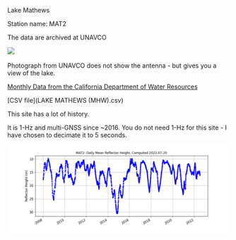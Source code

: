 Lake Mathews

Station name: MAT2

The data are archived at UNAVCO



<P>
<img src=https://www.unavco.org/data/gps-gnss/lib/images/station_images/MAT2.jpg width=500>
<P>

Photograph from UNAVCO does not show the antenna - but gives you a view of the lake.


[Monthly Data from the California Department of Water Resources](https://cdec.water.ca.gov/dynamicapp/QueryWY?Stations=MHW&SensorNums=15&End=2022-05-20&span=20+years)

[CSV file](LAKE MATHEWS (MHW).csv)

This site has a lot of history. 

It is 1-Hz and multi-GNSS since ~2016. You do not need 1-Hz for this site - I have chosen to decimate it 
to 5 seconds.

<img src=mat2-avg.png>


